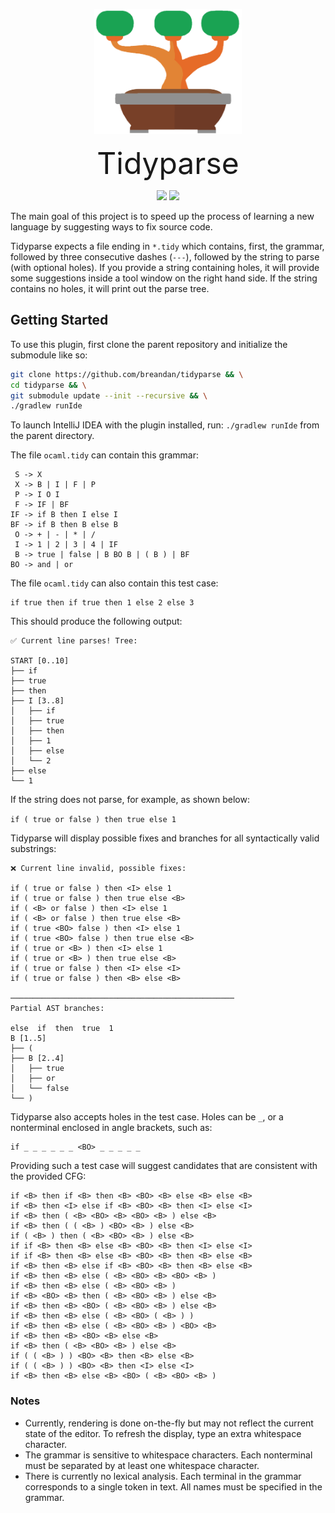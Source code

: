 <p align="center"><a href="https://plugins.jetbrains.com/plugin/19570-tidyparse"><img src="src/main/resources/META-INF/pluginIcon.svg" alt="Tidyparse Logo" height="200"></a></p>

<p align="center">  <font size="+10">Tidyparse</font>
</p>
<p align="center">
 	<a href="https://plugins.jetbrains.com/plugin/19570-tidyparse" title="Tidyparse"><img src="https://img.shields.io/jetbrains/plugin/v/19570-tidyparse.svg"></a>
 	<a href="LICENSE" title="License"><img src="https://img.shields.io/badge/License-Apache%202.0-blue.svg"></a>
</p>

<!-- Plugin description -->
The main goal of this project is to speed up the process of learning a new language by suggesting ways to fix source code.

Tidyparse expects a file ending in `*.tidy` which contains, first, the grammar, followed by three consecutive dashes (`---`), followed by the string to parse (with optional holes). If you provide a string containing holes, it will provide some suggestions inside a tool window on the right hand side. If the string contains no holes, it will print out the parse tree.
<!-- Plugin description end -->

## Getting Started

To use this plugin, first clone the parent repository and initialize the submodule like so:

```bash
git clone https://github.com/breandan/tidyparse && \
cd tidyparse && \
git submodule update --init --recursive && \
./gradlew runIde
```

To launch IntelliJ IDEA with the plugin installed, run: `./gradlew runIde` from the parent directory.

The file `ocaml.tidy` can contain this grammar:

```
 S -> X
 X -> B | I | F | P
 P -> I O I
 F -> IF | BF
IF -> if B then I else I
BF -> if B then B else B
 O -> + | - | * | /
 I -> 1 | 2 | 3 | 4 | IF
 B -> true | false | B BO B | ( B ) | BF
BO -> and | or
```
The file `ocaml.tidy` can also contain this test case:

```
if true then if true then 1 else 2 else 3
```

This should produce the following output:

```
✅ Current line parses! Tree:

START [0..10]
├── if
├── true
├── then
├── I [3..8]
│   ├── if
│   ├── true
│   ├── then
│   ├── 1
│   ├── else
│   └── 2
├── else
└── 1
```

If the string does not parse, for example, as shown below: 

`if ( true or false ) then true else 1` 

Tidyparse will display possible fixes and branches for all syntactically valid substrings:

```
❌ Current line invalid, possible fixes:

if ( true or false ) then <I> else 1
if ( true or false ) then true else <B>
if ( <B> or false ) then <I> else 1
if ( <B> or false ) then true else <B>
if ( true <BO> false ) then <I> else 1
if ( true <BO> false ) then true else <B>
if ( true or <B> ) then <I> else 1
if ( true or <B> ) then true else <B>
if ( true or false ) then <I> else <I>
if ( true or false ) then <B> else <B>

──────────────────────────────────────────────────
Partial AST branches:

else  if  then  true  1
B [1..5]
├── (
├── B [2..4]
│   ├── true
│   ├── or
│   └── false
└── )
```

Tidyparse also accepts holes  in the test case. Holes can be `_`, or a nonterminal enclosed in angle brackets, such as:

```
if _ _ _ _ _ _ <BO> _ _ _ _ _
```

Providing such a test case will suggest candidates that are consistent with the provided CFG:

```
if <B> then if <B> then <B> <BO> <B> else <B> else <B>
if <B> then <I> else if <B> <BO> <B> then <I> else <I>
if <B> then ( <B> <BO> <B> <BO> <B> ) else <B>
if <B> then ( ( <B> ) <BO> <B> ) else <B>
if ( <B> ) then ( <B> <BO> <B> ) else <B>
if if <B> then <B> else <B> <BO> <B> then <I> else <I>
if if <B> then <B> else <B> <BO> <B> then <B> else <B>
if <B> then <B> else if <B> <BO> <B> then <B> else <B>
if <B> then <B> else ( <B> <BO> <B> <BO> <B> )
if <B> then <B> else ( <B> <BO> <B> )
if <B> <BO> <B> then ( <B> <BO> <B> ) else <B>
if <B> then <B> <BO> ( <B> <BO> <B> ) else <B>
if <B> then <B> else ( <B> <BO> ( <B> ) )
if <B> then <B> else ( <B> <BO> <B> ) <BO> <B>
if <B> then <B> <BO> <B> else <B>
if <B> then ( <B> <BO> <B> ) else <B>
if ( ( <B> ) ) <BO> <B> then <B> else <B>
if ( ( <B> ) ) <BO> <B> then <I> else <I>
if <B> then <B> else <B> <BO> ( <B> <BO> <B> )
```

### Notes

* Currently, rendering is done on-the-fly but may not reflect the current state of the editor. To refresh the display, type an extra whitespace character.
* The grammar is sensitive to whitespace characters. Each nonterminal must be separated by at least one whitespace character.
* There is currently no lexical analysis. Each terminal in the grammar corresponds to a single token in text. All names must be specified in the grammar.